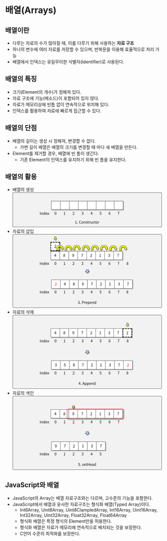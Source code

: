 # 배열(Arrays)

## 배열이란

- 다루는 자료의 수가 많아질 때, 이를 다루기 위해 사용하는 **자료 구조**
- 하나의 변수에 여러 자료를 저장할 수 있으며, 반복문을 이용해 효율적으로 처리 가능
- 배열에서 인덱스는 유일무이한 식별자(Identifier)로 사용된다.

## 배열의 특징

- 크기(Element의 개수)가 정해져 있다.
- 자료 구조에 기능(메소드)이 포함되어 있지 않다.
- 자료가 메모리상에 빈틈 없이 연속적으로 위치해 있다.
- 인덱스를 활용하여 자료에 빠르게 접근할 수 있다.

## 배열의 단점

- 배열의 길이는 생성 시 정해져, 변경할 수 없다.
  - 가변 길이 배열은 배열의 크기를 변경할 때 마다 새 배열을 만든다.
- Element를 제거할 경우, 배열에 빈 틈이 생긴다.
  - 기존 Element의 인덱스를 유지하기 위해 빈 틈을 유지한다.

## 배열의 활용

- 배열의 생성
![배열의 생성](img/1.png)
- 자료의 삽입
![자료의 삽입](img/2.png)
- 자료의 삭제
![자료의 삭제](img/3.png)
- 자료의 색인
![자료의 색인](img/4.png)

## JavaScript와 배열

- JavaScript의 Array는 배열 자료구조와는 다르며, 고수준의 기능을 포함한다.
- JavaScript에서 배열과 유사한 자료구조는 형식화 배열(Typed Array)이다.
  - Int8Array, Uint8Array, Uint8ClampledArray, Int16Array, Uint16Array, Int32Array, Uint32Array, Float32Array, Float64Array
  - 형식화 배열은 특정 형식의 Element만을 허용한다.
  - 형식화 배열은 자료가 메모리에 연속적으로 배치되는 것을 보장한다.
  - C언어 수준의 최적화를 보장한다.
